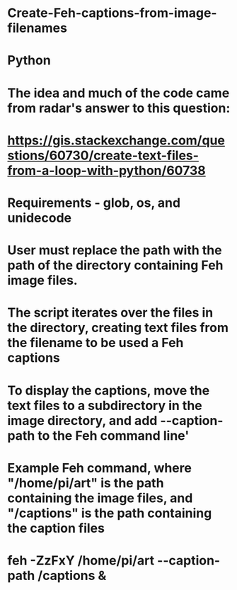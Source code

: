 # Create-Feh-captions-from-image-filenames
# Python
# The idea and much of the code came from radar's answer to this question:
# https://gis.stackexchange.com/questions/60730/create-text-files-from-a-loop-with-python/60738
# Requirements - glob, os, and unidecode
# User must replace the path with the path of the directory containing Feh image files.
# The script iterates over the files in the directory, creating text files from the filename to be used a Feh captions
# To display the captions, move the text files to a subdirectory in the image directory, and add --caption-path to the Feh command line'
# Example Feh command, where "/home/pi/art" is the path containing the image files, and "/captions" is the path containing the caption files
# feh -ZzFxY /home/pi/art --caption-path /captions &
